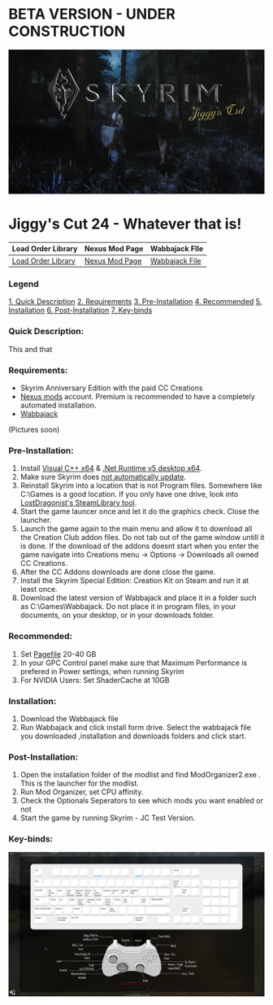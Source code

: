 # BETA VERSION - UNDER CONSTRUCTION

![](https://github.com/JgC24/Jiggy-s-Cut-24/blob/main/Untitled3.jpg)

# Jiggy's Cut 24 - Whatever that is!

| Load Order Library | Nexus Mod Page | Wabbajack FIle |
| ------------- | ------------- | ------------- |
| [Load Order Library](https://loadorderlibrary.com/lists/jiggys-cut-24)  | [Nexus Mod Page](https://www.nexusmods.com/skyrimspecialedition/mods/117086)   | [Wabbajack File](https://www.nexusmods.com/Core/Libs/Common/Widgets/DownloadPopUp?id=492344&game_id=1704) |

### Legend

[1. Quick Description](#Quick-Description:)
[2. Requirements](#Requirements:)
[3. Pre-Installation](#Pre-Installation:)
[4. Recommended](#Recommended:)
[5. Installation](#Installation:)
[6. Post-Installation](#Post-Installation:)
[7. Key-binds](#Key-binds:)


### Quick Description:

This and that

### Requirements:

- Skyrim Anniversary Edition with the paid CC Creations
- [Nexus mods](https://www.nexusmods.com) account. Premium is recommended to have a completely automated installation.
- [Wabbajack](https://github.com/wabbajack-tools/wabbajack/releases/latest/download/Wabbajack.exe)

(Pictures soon)
### Pre-Installation:

1. Install [Visual C++ x64](https://aka.ms/vs/16/release/vc_redist.x64.exe) & [.Net Runtime v5 desktop x64](https://dotnet.microsoft.com/download/dotnet/5.0/runtime).
2. Make sure Skyrim does [not automatically update](https://help.steampowered.com/en/faqs/view/71AB-698D-57EB-178C#disable).
3. Reinstall Skyrim into a location that is not Program files. Somewhere like C:\Games is a good location. If you only have one drive, look into [LostDragonist's SteamLibrary tool](https://github.com/LostDragonist/steam-library-setup-tool/wiki/Usage-Guide).
4. Start the game launcer once and let it do the graphics check. Close the launcher.
5. Launch the game again to the main menu and allow it to download all the Creation Club addon files. Do not tab out of the game window untill it is done. If the download of the addons doesnt start when you enter the game navigate into Creations menu -> Options -> Downloads all owned CC Creations.
6. After the CC Addons downloads are done close the game.
7. Install the Skyrim Special Edition: Creation Kit on Steam and run it at least once.
8. Download the latest version of Wabbajack and place it in a folder such as C:\Games\Wabbajack. Do not place it in program files, in your documents, on your desktop, or in your downloads folder.

### Recommended:

1. Set [Pagefile](https://learn.microsoft.com/en-us/troubleshoot/windows-client/performance/introduction-to-the-page-file) 20-40 GB
2. In your GPC Control panel make sure that Maximum Performance is prefered in Power settings, when running Skyrim
3. For NVIDIA Users: Set ShaderCache at 10GB

### Installation:

1. Download the Wabbajack file
2. Run Wabbajack and click install form drive. Select the wabbajack file you downloaded ,installation and downloads folders and click start.

### Post-Installation:

1. Open the installation folder of the modlist and find ModOrganizer2.exe . This is the launcher for the modlist.
2. Run Mod Organizer, set CPU affinity.
3. Check the Optionals Seperators to see which mods you want enabled or not
4. Start the game by running Skyrim - JC Test Version.

### Key-binds:
![](https://github.com/JgC24/Jiggy-s-Cut-24/blob/main/Keybinds.png)


